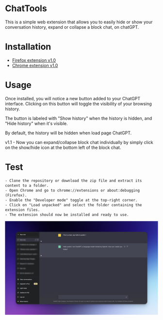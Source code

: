 # ChatTools

This is a simple web extension that allows you to easily hide or show your conversation history, expand or collapse a block chat, on chatGPT.
# Installation

- [Firefox extension v1.0](https://addons.mozilla.org/fr/firefox/addon/chattools/)
- [Chrome extension v1.0](https://chrome.google.com/webstore/detail/nckgcgkfgoghbiklepnmppjlencpkffd)

# Usage

Once installed, you will notice a new button added to your ChatGPT interface. Clicking on this button will toggle the visibility of your browsing history.

The button is labeled with "Show history" when the history is hidden, and "Hide history" when it's visible.

By default, the history will be hidden when load page ChatGPT.

v1.1 - Now you can expand/collapse block chat individually by simply click on the show/hide icon at the bottom left of the block chat.

# Test

    - Clone the repository or download the zip file and extract its content to a folder.
    - Open Chrome and go to chrome://extensions or about:debugging (Firefox).
    - Enable the "Developer mode" toggle at the top-right corner.
    - Click on "Load unpacked" and select the folder containing the extension files.
    - The extension should now be installed and ready to use.
    
![Screenshot](./assets/chattools.png)
